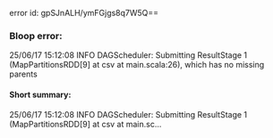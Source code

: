 error id: gpSJnALH/ymFGjgs8q7W5Q==
### Bloop error:

25/06/17 15:12:08 INFO DAGScheduler: Submitting ResultStage 1 (MapPartitionsRDD[9] at csv at main.scala:26), which has no missing parents
#### Short summary: 

25/06/17 15:12:08 INFO DAGScheduler: Submitting ResultStage 1 (MapPartitionsRDD[9] at csv at main.sc...